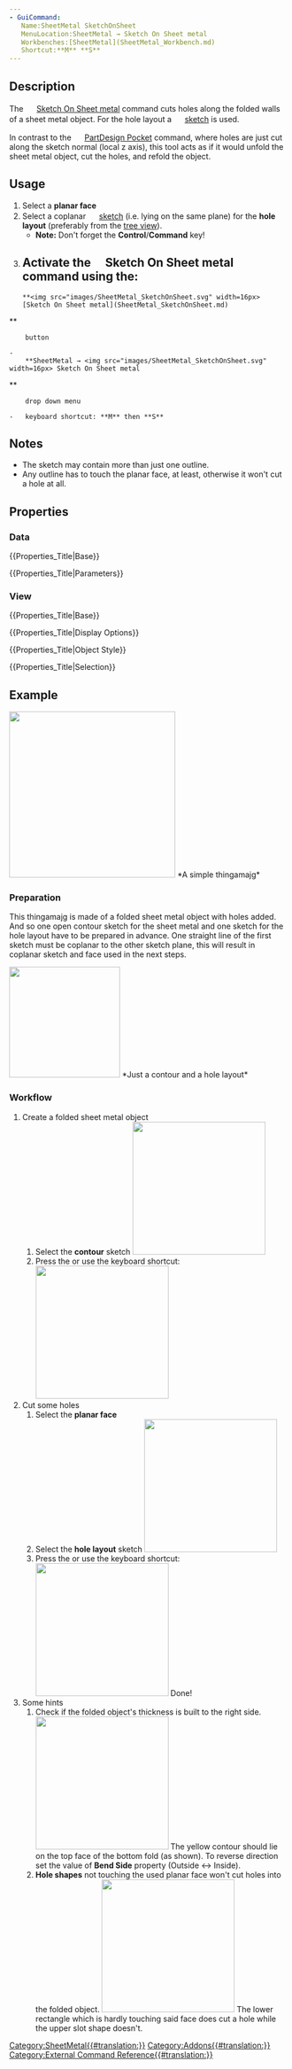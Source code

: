 ```yaml
---
- GuiCommand:
   Name:SheetMetal SketchOnSheet
   MenuLocation:SheetMetal → Sketch On Sheet metal
   Workbenches:[SheetMetal](SheetMetal_Workbench.md)
   Shortcut:**M** **S**
---
```


## Description

The <img alt="" src=images/SheetMetal_SketchOnSheet.svg  style="width:16px;"> [Sketch On Sheet metal](SheetMetal_SketchOnSheet.md) command cuts holes along the folded walls of a sheet metal object. For the hole layout a <img alt="" src=images/Workbench_Sketcher.svg  style="width:16px;"> [sketch](Sketcher_Workbench.md) is used.

In contrast to the <img alt="" src=images/PartDesign_Pocket.svg  style="width:16px;"> [PartDesign Pocket](PartDesign_Pocket.md) command, where holes are just cut along the sketch normal (local z axis), this tool acts as if it would unfold the sheet metal object, cut the holes, and refold the object.

## Usage

1.  Select a **planar face**
2.  Select a coplanar <img alt="" src=images/Workbench_Sketcher.svg  style="width:16px;"> [sketch](Sketcher_Workbench.md) (i.e. lying on the same plane) for the **hole layout** (preferably from the [tree view](tree_view.md)).
    -   **Note:** Don\'t forget the **Control**/**Command** key!
3.  Activate the <img alt="" src=images/SheetMetal_SketchOnSheet.svg  style="width:16px;"> Sketch On Sheet metal command using the:
    -   
        **<img src="images/SheetMetal_SketchOnSheet.svg" width=16px> [Sketch On Sheet metal](SheetMetal_SketchOnSheet.md)
**
        
        button

    -   
        **SheetMetal → <img src="images/SheetMetal_SketchOnSheet.svg" width=16px> Sketch On Sheet metal
**
        
        drop down menu

    -   keyboard shortcut: **M** then **S**

## Notes

-   The sketch may contain more than just one outline.
-   Any outline has to touch the planar face, at least, otherwise it won\'t cut a hole at all.

## Properties

### Data


{{Properties_Title|Base}}


{{Properties_Title|Parameters}}

### View


{{Properties_Title|Base}}


{{Properties_Title|Display Options}}


{{Properties_Title|Object Style}}


{{Properties_Title|Selection}}

## Example

<img alt="" src=images/SheetMetal_SketchOnSheet-05.png  style="width:300px;"> 
*A simple thingamajg*


<div class="mw-collapsible mw-collapsed">


<div class="mw-collapsible-content">

### Preparation

This thingamajg is made of a folded sheet metal object with holes added.  And so one open contour sketch for the sheet metal and one sketch for the hole layout have to be prepared in advance.  One straight line of the first sketch must be coplanar to the other sketch plane,  this will result in coplanar sketch and face used in the next steps.

<img alt="" src=images/SheetMetal_SketchOnSheet-01.png  style="width:200px;"> 
*Just a contour and a hole layout*

### Workflow

1.  Create a folded sheet metal object
    1.  Select the **contour** sketch  <img alt="" src=images/SheetMetal_SketchOnSheet-02.png  style="width:240px;">
    2.  Press the  or use the keyboard shortcut:  <img alt="" src=images/SheetMetal_SketchOnSheet-03.png  style="width:240px;">  
2.  Cut some holes
    1.  Select the **planar face**
    2.  Select the **hole layout** sketch  <img alt="" src=images/SheetMetal_SketchOnSheet-04.png  style="width:240px;">
    3.  Press the  or use the keyboard shortcut:  <img alt="" src=images/SheetMetal_SketchOnSheet-05.png  style="width:240px;">   Done!  
3.  Some hints
    1.  Check if the folded object\'s thickness is built to the right side.  <img alt="" src=images/SheetMetal_SketchOnSheet-06.png  style="width:240px;">   The yellow contour should lie on the top face of the bottom fold (as shown).  To reverse direction set the value of **Bend Side** property (Outside \<-\> Inside).  
    2.  **Hole shapes** not touching the used planar face won\'t cut holes into the folded object.  <img alt="" src=images/SheetMetal_SketchOnSheet-07.png  style="width:240px;">  The lower rectangle which is hardly touching said face does cut a hole while the upper slot shape doesn\'t.


</div>


</div>




[Category:SheetMetal{{\#translation:}}](Category:SheetMetal.md) [Category:Addons{{\#translation:}}](Category:Addons.md) [Category:External Command Reference{{\#translation:}}](Category:External_Command_Reference.md)
